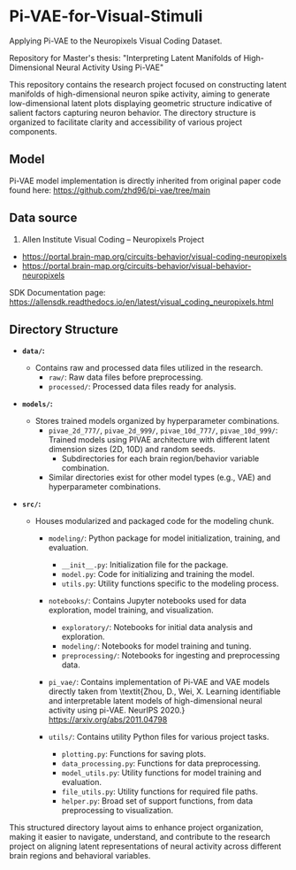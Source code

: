 # Pi-VAE-for-Visual-Stimuli
Applying Pi-VAE to the Neuropixels Visual Coding Dataset.

Repository for Master's thesis: "Interpreting Latent Manifolds of High-Dimensional Neural Activity Using Pi-VAE"

This repository contains the research project focused on constructing latent manifolds of high-dimensional neuron spike activity, aiming to generate low-dimensional latent plots displaying geometric structure indicative of salient factors capturing neuron behavior. The directory structure is organized to facilitate clarity and accessibility of various project components.

## Model
Pi-VAE model implementation is directly inherited from original paper code found here: https://github.com/zhd96/pi-vae/tree/main

## Data source
1. Allen Institute Visual Coding – Neuropixels Project
  - https://portal.brain-map.org/circuits-behavior/visual-coding-neuropixels
  - https://portal.brain-map.org/circuits-behavior/visual-behavior-neuropixels

  SDK Documentation page: https://allensdk.readthedocs.io/en/latest/visual_coding_neuropixels.html


## Directory Structure

  - **`data/`:**
    - Contains raw and processed data files utilized in the research.
      - `raw/`: Raw data files before preprocessing.
      - `processed/`: Processed data files ready for analysis.

  - **`models/`:**
    - Stores trained models organized by hyperparameter combinations.
      - `pivae_2d_777/`, `pivae_2d_999/`, `pivae_10d_777/`, `pivae_10d_999/`: Trained models using PIVAE architecture with different latent dimension sizes (2D, 10D) and random seeds.
        - Subdirectories for each brain region/behavior variable combination.
      - Similar directories exist for other model types (e.g., VAE) and hyperparameter combinations.
  - **`src/`:**
    - Houses modularized and packaged code for the modeling chunk.
      - `modeling/`: Python package for model initialization, training, and evaluation.
        - `__init__.py`: Initialization file for the package.
        - `model.py`: Code for initializing and training the model.
        - `utils.py`: Utility functions specific to the modeling process.

      - `notebooks/`: Contains Jupyter notebooks used for data exploration, model training, and visualization.
          - `exploratory/`: Notebooks for initial data analysis and exploration.
          - `modeling/`: Notebooks for model training and tuning.
          - `preprocessing/`: Notebooks for ingesting and preprocessing data.

      - `pi_vae/`: Contains implementation of Pi-VAE and VAE models directly taken from \textit{Zhou, D., Wei, X. Learning identifiable and interpretable latent models of high-dimensional neural activity using pi-VAE. NeurIPS 2020.} https://arxiv.org/abs/2011.04798

      - `utils/`: Contains utility Python files for various project tasks.
          - `plotting.py`: Functions for saving plots.
          - `data_processing.py`: Functions for data preprocessing.
          - `model_utils.py`: Utility functions for model training and evaluation.
          - `file_utils.py`: Utility functions for required file paths.
          - `helper.py`: Broad set of support functions, from data preprocessing to visualization.

  This structured directory layout aims to enhance project organization, making it easier to navigate, understand, and contribute to the research project on aligning latent representations of neural activity across different brain regions and behavioral variables.
